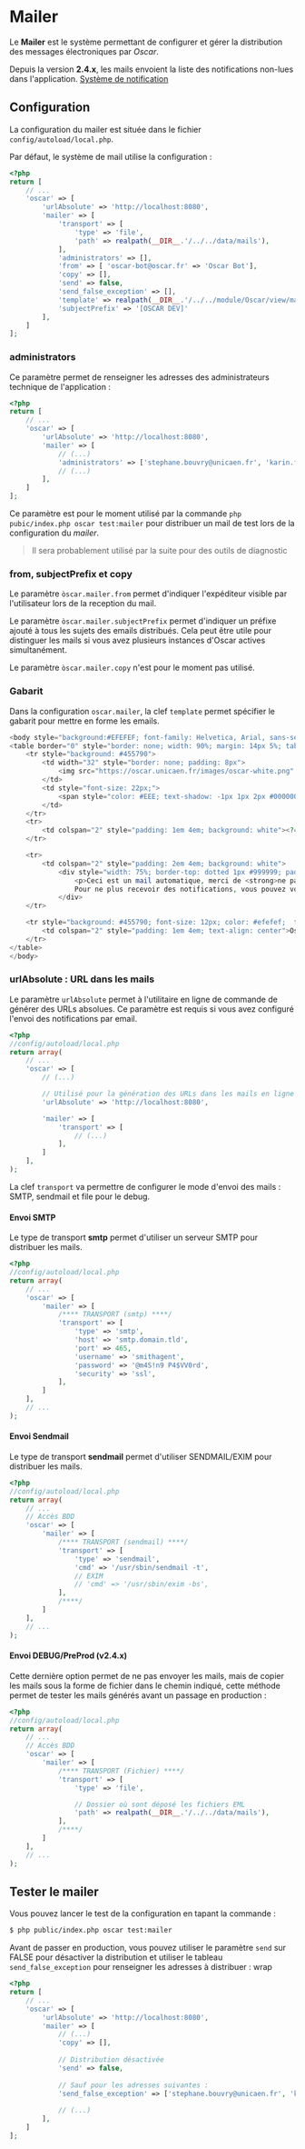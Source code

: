 # Mailer

Le **Mailer** est le système permettant de configurer et gérer la distribution des messages électroniques par *Oscar*.

Depuis la version **2.4.x**, les mails envoient la liste des notifications non-lues dans l'application. [Système de notification](config-notifications.md)

## Configuration

La configuration du mailer est située dans le fichier `config/autoload/local.php`.

Par défaut, le système de mail utilise la configuration :

```php
<?php
return [
    // ...
    'oscar' => [
        'urlAbsolute' => 'http://localhost:8080',
        'mailer' => [
            'transport' => [
                'type' => 'file',
                'path' => realpath(__DIR__.'/../../data/mails'),
            ],
            'administrators' => [],
            'from' => [ 'oscar-bot@oscar.fr' => 'Oscar Bot'],
            'copy' => [],
            'send' => false,
            'send_false_exception' => [],
            'template' => realpath(__DIR__.'/../../module/Oscar/view/mail.phtml'),
            'subjectPrefix' => '[OSCAR DEV]'
        ],
    ]
];
```

### administrators

Ce paramètre permet de renseigner les adresses des administrateurs technique de l'application : 

```php
<?php
return [
    // ...
    'oscar' => [
        'urlAbsolute' => 'http://localhost:8080',
        'mailer' => [
            // (...)
            'administrators' => ['stephane.bouvry@unicaen.fr', 'karin.fery@unicaen.fr'],           
            // (...)
        ],
    ]
];
```

Ce paramètre est pour le moment utilisé par la commande `php pubic/index.php oscar test:mailer` pour distribuer un mail de test lors de la configuration du *mailer*.

> Il sera probablement utilisé par la suite pour des outils de diagnostic

### from, subjectPrefix et copy

Le paramètre `òscar.mailer.from` permet d'indiquer l'expéditeur visible par l'utilisateur lors de la reception du mail.

Le paramètre `òscar.mailer.subjectPrefix` permet d'indiquer un préfixe ajouté à tous les sujets des emails distribués. Cela peut être utile pour distinguer les mails si vous avez plusieurs instances d'Oscar actives simultanément.

Le paramètre `òscar.mailer.copy` n'est pour le moment pas utilisé.


### Gabarit

Dans la configuration `oscar.mailer`, la clef `template` permet spécifier le gabarit pour mettre en forme les emails.

```php
<body style="background:#EFEFEF; font-family: Helvetica, Arial, sans-serif">
<table border="0" style="border: none; width: 90%; margin: 14px 5%; tab" cellpadding="0" cellspacing="0" width="90%">
    <tr style="background: #455790">
        <td width="32" style="border: none; padding: 8px">
            <img src="https://oscar.unicaen.fr/images/oscar-white.png" alt="OSCAR" style="height: 32px;">
        </td>
        <td style="font-size: 22px;">
            <span style="color: #EEE; text-shadow: -1px 1px 2px #000000"><?= $title ? : 'Rapport' ?></span>
        </td>
    </tr>
    <tr>
        <td colspan="2" style="padding: 1em 4em; background: white"><?= $body ?></td>
    </tr>

    <tr>
        <td colspan="2" style="padding: 2em 4em; background: white">
            <div style="width: 75%; border-top: dotted 1px #999999; padding: .5em; font-size: .75em; color: #777777; margin: 0 auto; text-align: center">
                <p>Ceci est un mail automatique, merci de <strong>ne pas y répondre.</strong>
                Pour ne plus recevoir des notifications, vous pouvez vous rendre dans les paramètres de votre compte pour ajuster la fréquence des envois des courriels.</p>
            </div>
    </tr>

    <tr style="background: #455790; font-size: 12px; color: #efefef;  text-shadow: -1px 1px 2px #000000">
        <td colspan="2" style="padding: 1em 4em; text-align: center">Oscar<sup>©</sup>, 2015-2018 - Université de Normandie </td>
    </tr>
</table>
</body>
```


### urlAbsolute : URL dans les mails

Le paramètre `urlAbsolute` permet à l'utilitaire en ligne de commande de générer des URLs absolues. Ce paramètre est requis si vous avez configuré l'envoi des notifications par email.

```php
<?php
//config/autoload/local.php
return array(
    // ...
    'oscar' => [
        // (...)

        // Utilisé pour la génération des URLs dans les mails en ligne de commande
        'urlAbsolute' => 'http://localhost:8080',

        'mailer' => [
            'transport' => [
                // (...)
            ],
        ]
    ],
);
```

La clef `transport` va permettre de configurer le mode d'envoi des mails : SMTP, sendmail et file pour le debug.


#### Envoi SMTP

Le type de transport **smtp** permet d'utiliser un serveur SMTP pour distribuer les mails.

```php
<?php
//config/autoload/local.php
return array(
    // ...
    'oscar' => [
        'mailer' => [
            /**** TRANSPORT (smtp) ****/
            'transport' => [
                'type' => 'smtp',
                'host' => 'smtp.domain.tld',
                'port' => 465,
                'username' => 'smithagent',
                'password' => '@m4S!n9 P4$VV0rd',
                'security' => 'ssl',
            ],
        ]
    ],
    // ...
);
```

#### Envoi Sendmail

Le type de transport **sendmail** permet d'utiliser SENDMAIL/EXIM pour distribuer les mails.

```php
<?php
//config/autoload/local.php
return array(
    // ...
    // Accès BDD
    'oscar' => [
        'mailer' => [
            /**** TRANSPORT (sendmail) ****/
            'transport' => [
                'type' => 'sendmail',
                'cmd' => '/usr/sbin/sendmail -t',
                // EXIM
                // 'cmd' => '/usr/sbin/exim -bs',
            ],
            /****/
        ]
    ],
    // ...
);
```

#### Envoi DEBUG/PreProd (v2.4.x)

Cette dernière option permet de ne pas envoyer les mails, mais de copier les mails sous la forme de fichier dans le chemin indiqué, cette méthode permet de tester les mails générés avant un passage en production :

```php
<?php
//config/autoload/local.php
return array(
    // ...
    // Accès BDD
    'oscar' => [
        'mailer' => [
            /**** TRANSPORT (Fichier) ****/
            'transport' => [
                'type' => 'file',

                // Dossier où sont déposé les fichiers EML
                'path' => realpath(__DIR__.'/../../data/mails'),
            ],
            /****/
        ]
    ],
    // ...
);
```

## Tester le mailer

Vous pouvez lancer le test de la configuration en tapant la commande :

```bash
$ php public/index.php oscar test:mailer
```

Avant de passer en production, vous pouvez utiliser le paramètre `send` sur FALSE pour désactiver la distribution et utiliser le tableau `send_false_exception` pour renseigner les adresses à distribuer :
wrap 
```php
<?php
return [
    // ...
    'oscar' => [
        'urlAbsolute' => 'http://localhost:8080',
        'mailer' => [
            // (...)
            'copy' => [],
            
            // Distribution désactivée
            'send' => false,
            
            // Sauf pour les adresses suivantes : 
            'send_false_exception' => ['stephane.bouvry@unicaen.fr', 'karin.fery@unicaen.fr'],
            
            // (...)
        ],
    ]
];
```
